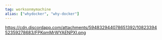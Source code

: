 ```yaml
---
tag: worksonmymachine
alias: ["whydocker", "why-docker"]
---
```


https://cdn.discordapp.com/attachments/594832944078651392/1082339452359278683/FPKqmMrWYAENPXI.png
